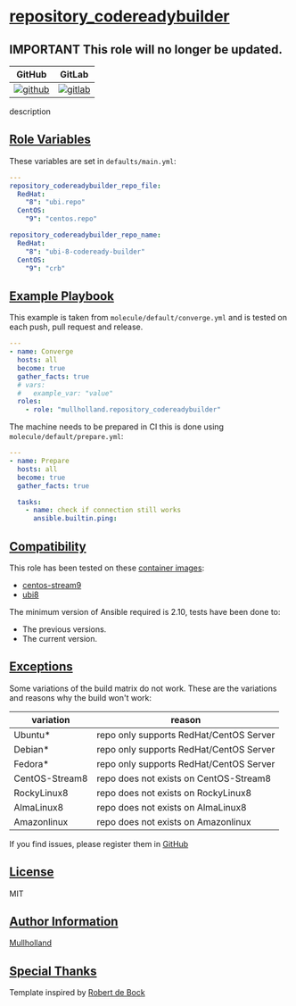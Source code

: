 # [repository_codereadybuilder](#repository_codereadybuilder)

**IMPORTANT**
This role will no longer be updated.
---

|GitHub|GitLab|
|------|------|
|[![github](https://github.com/mullholland/ansible-role-repository_codereadybuilder/workflows/Ansible%20Molecule/badge.svg)](https://github.com/mullholland/ansible-role-repository_codereadybuilder/actions)|[![gitlab](https://gitlab.com/mullholland/ansible-role-repository_codereadybuilder/badges/main/pipeline.svg)](https://gitlab.com/mullholland/ansible-role-repository_codereadybuilder)|

description

## [Role Variables](#role-variables)

These variables are set in `defaults/main.yml`:
```yaml
---
repository_codereadybuilder_repo_file:
  RedHat:
    "8": "ubi.repo"
  CentOS:
    "9": "centos.repo"

repository_codereadybuilder_repo_name:
  RedHat:
    "8": "ubi-8-codeready-builder"
  CentOS:
    "9": "crb"
```


## [Example Playbook](#example-playbook)

This example is taken from `molecule/default/converge.yml` and is tested on each push, pull request and release.
```yaml
---
- name: Converge
  hosts: all
  become: true
  gather_facts: true
  # vars:
  #   example_var: "value"
  roles:
    - role: "mullholland.repository_codereadybuilder"
```

The machine needs to be prepared in CI this is done using `molecule/default/prepare.yml`:
```yaml
---
- name: Prepare
  hosts: all
  become: true
  gather_facts: true

  tasks:
    - name: check if connection still works
      ansible.builtin.ping:
```





## [Compatibility](#compatibility)

This role has been tested on these [container images](https://hub.docker.com/u/mullholland):

-   [centos-stream9](https://hub.docker.com/r/mullholland/docker-molecule-centos-stream9)
-   [ubi8](https://hub.docker.com/r/mullholland/docker-molecule-ubi8)

The minimum version of Ansible required is 2.10, tests have been done to:

-   The previous versions.
-   The current version.



## [Exceptions](#exceptions)

Some variations of the build matrix do not work. These are the variations and reasons why the build won't work:

| variation                 | reason                 |
|---------------------------|------------------------|
| Ubuntu* | repo only supports RedHat/CentOS Server |
| Debian* | repo only supports RedHat/CentOS Server |
| Fedora* | repo only supports RedHat/CentOS Server |
| CentOS-Stream8 | repo does not exists on CentOS-Stream8 |
| RockyLinux8 | repo does not exists on RockyLinux8 |
| AlmaLinux8 | repo does not exists on AlmaLinux8 |
| Amazonlinux | repo does not exists on Amazonlinux |


If you find issues, please register them in [GitHub](https://github.com/mullholland/ansible-role-repository_codereadybuilder/issues)

## [License](#license)

MIT


## [Author Information](#author-information)

[Mullholland](https://github.com/mullholland)

## [Special Thanks](#special-thanks)

Template inspired by [Robert de Bock](https://github.com/robertdebock)
